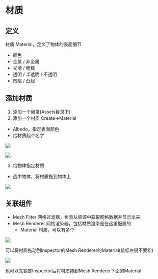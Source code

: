 # 材质

## 定义

材质 Material，定义了物体的表面细节

- 颜色
- 金属 / 非金属
- 光滑 / 粗糙
- 透明 / 半透明 / 不透明
- 凹陷 / 凸起

## 添加材质

1. 添加一个目录(Assets目录下)
2. 添加一个材质 Create->Material
  - Albedo，指定表面颜色
  - 给材质起个名字

![](https://static.amekiri.com/images/cwpxp-csu0o.gif)

![](https://static.amekiri.com/images/2023-02-26_21-22.png)

3. 给物体指定材质
  - 选中物体，将材质拖到物体上

![](https://static.amekiri.com/images/uh06b-u9qhw.gif)

## 关联组件

- Mesh Filter 网格过滤器，负责从资源中获取网格数据并显示出来
- Mesh Renderer 网格渲染器，包括材质渲染是在这里配置的
  - Material 材质，可以有多个

![](https://static.amekiri.com/images/2023-02-26_21-45.png)

可以将材质拖动到Inspector的Mesh Renderer的Material(鼠标左键不要松)

![](https://static.amekiri.com/images/uy0uz-yqyg0.gif)

也可以先锁定Inspector后将材质拖到Mesh Renderer下面的Material
